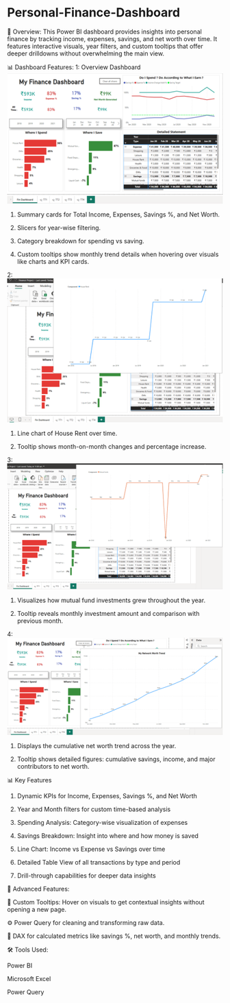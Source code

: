# Personal-Finance-Dashboard 
🔸 Overview:
 This Power BI dashboard provides insights into personal finance by tracking income, expenses, savings, and net worth over time. It features interactive visuals, year filters, and custom tooltips that offer deeper 
 drilldowns without overwhelming the main view.
 
 📊 Dashboard Features:
  1: Overview Dashboard
  ![image alt](https://github.com/Tanvi-1306/Personal-Finance-Dashboard/blob/10fd135f44cf70fa4106e10d7b68a42836145ff2/Screenshot%20(105).png)
 
  1. Summary cards for Total Income, Expenses, Savings %, and Net Worth.

  2. Slicers for year-wise filtering.

  3. Category breakdown for spending vs saving.

  4. Custom tooltips show monthly trend details when hovering over visuals like charts and KPI cards.

  2: 
 ![image alt](https://github.com/Tanvi-1306/Personal-Finance-Dashboard/blob/831e5e82927fa055f1d03841e787cda836f3dccb/Screenshot%20(106).png)
 
  1. Line chart of House Rent over time.

  2. Tooltip shows month-on-month changes and percentage increase.

  3:
  ![image alt](https://github.com/Tanvi-1306/Personal-Finance-Dashboard/blob/b466364e3b956fc33d29168b865dd02f329639db/Screenshot%20(107).png)
  
   1.  Visualizes how mutual fund investments grew throughout the year.

   2. Tooltip reveals monthly investment amount and comparison with previous month.

  4:
  ![image alt](https://github.com/Tanvi-1306/Personal-Finance-Dashboard/blob/d2a4f9f5300fe2b8d63fb3f801432fb51c21819c/Screenshot%20(108).png)

   1.  Displays the cumulative net worth trend across the year.

   2. Tooltip shows detailed figures: cumulative savings, income, and major contributors to net worth.

📊 Key Features
1. Dynamic KPIs for Income, Expenses, Savings %, and Net Worth

2. Year and Month filters for custom time-based analysis

3. Spending Analysis: Category-wise visualization of expenses

4. Savings Breakdown: Insight into where and how money is saved

5. Line Chart: Income vs Expense vs Savings over time

6. Detailed Table View of all transactions by type and period

7. Drill-through capabilities for deeper data insights

🧠 Advanced Features:

📌 Custom Tooltips: Hover on visuals to get contextual insights without opening a new page.

⚙️ Power Query for cleaning and transforming raw data.

🧮 DAX for calculated metrics like savings %, net worth, and monthly trends.

🛠️ Tools Used:

Power BI

Microsoft Excel

Power Query

